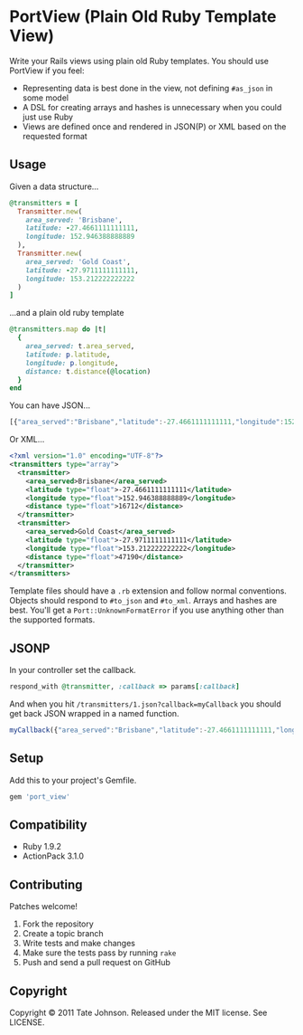 # PortView (Plain Old Ruby Template View)

Write your Rails views using plain old Ruby templates. You should use PortView if you feel:

* Representing data is best done in the view, not defining `#as_json` in some model
* A DSL for creating arrays and hashes is unnecessary when you could just use Ruby
* Views are defined once and rendered in JSON(P) or XML based on the requested format

## Usage

Given a data structure...

``` ruby
@transmitters = [
  Transmitter.new(
    area_served: 'Brisbane', 
    latitude: -27.4661111111111, 
    longitude: 152.946388888889
  ),
  Transmitter.new(
    area_served: 'Gold Coast', 
    latitude: -27.9711111111111, 
    longitude: 153.212222222222
  )
]
```

...and a plain old ruby template

``` ruby
@transmitters.map do |t|
  {
    area_served: t.area_served,
    latitude: p.latitude,
    longitude: p.longitude,
    distance: t.distance(@location)
  }
end
```

You can have JSON...

``` javascript
[{"area_served":"Brisbane","latitude":-27.4661111111111,"longitude":152.946388888889,"distance":16700},{"area_served":"Gold Coast","latitude":-27.9711111111111,"longitude":153.212222222222,"distance":47190}]
```

Or XML...

``` xml
<?xml version="1.0" encoding="UTF-8"?>
<transmitters type="array">
  <transmitter>
    <area_served>Brisbane</area_served>
    <latitude type="float">-27.4661111111111</latitude>
    <longitude type="float">152.946388888889</longitude>
    <distance type="float">16712</distance>
  </transmitter>
  <transmitter>
    <area_served>Gold Coast</area_served>
    <latitude type="float">-27.9711111111111</latitude>
    <longitude type="float">153.212222222222</longitude>
    <distance type="float">47190</distance>
  </transmitter>
</transmitters>
```

Template files should have a `.rb` extension and follow normal conventions. Objects should 
respond to `#to_json` and `#to_xml`. Arrays and hashes are best. You'll get a `Port::UnknownFormatError`
if you use anything other than the supported formats.

## JSONP

In your controller set the callback.

``` ruby
respond_with @transmitter, :callback => params[:callback]
```

And when you hit `/transmitters/1.json?callback=myCallback` you should get back JSON wrapped in a named function.

``` javascript
myCallback({"area_served":"Brisbane","latitude":-27.4661111111111,"longitude":152.946388888889,"distance":16700})
```

## Setup

Add this to your project's Gemfile.

``` ruby
gem 'port_view'
```

## Compatibility

* Ruby 1.9.2
* ActionPack 3.1.0

## Contributing

Patches welcome! 

1. Fork the repository
2. Create a topic branch
3. Write tests and make changes
4. Make sure the tests pass by running `rake`
5. Push and send a pull request on GitHub

## Copyright

Copyright © 2011 Tate Johnson. Released under the MIT license. See LICENSE.
